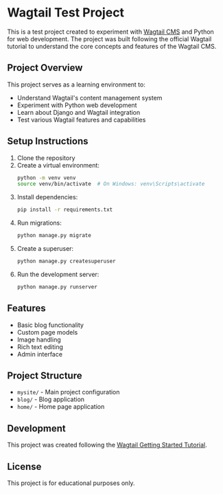 # Wagtail Test Project

This is a test project created to experiment with [Wagtail CMS](https://wagtail.org/) and Python for web development. The project was built following the official Wagtail tutorial to understand the core concepts and features of the Wagtail CMS.

## Project Overview

This project serves as a learning environment to:
- Understand Wagtail's content management system
- Experiment with Python web development
- Learn about Django and Wagtail integration
- Test various Wagtail features and capabilities

## Setup Instructions

1. Clone the repository
2. Create a virtual environment:
   ```bash
   python -m venv venv
   source venv/bin/activate  # On Windows: venv\Scripts\activate
   ```
3. Install dependencies:
   ```bash
   pip install -r requirements.txt
   ```
4. Run migrations:
   ```bash
   python manage.py migrate
   ```
5. Create a superuser:
   ```bash
   python manage.py createsuperuser
   ```
6. Run the development server:
   ```bash
   python manage.py runserver
   ```

## Features

- Basic blog functionality
- Custom page models
- Image handling
- Rich text editing
- Admin interface

## Project Structure

- `mysite/` - Main project configuration
- `blog/` - Blog application
- `home/` - Home page application

## Development

This project was created following the [Wagtail Getting Started Tutorial](https://docs.wagtail.org/en/stable/getting_started/tutorial.html).

## License

This project is for educational purposes only.
